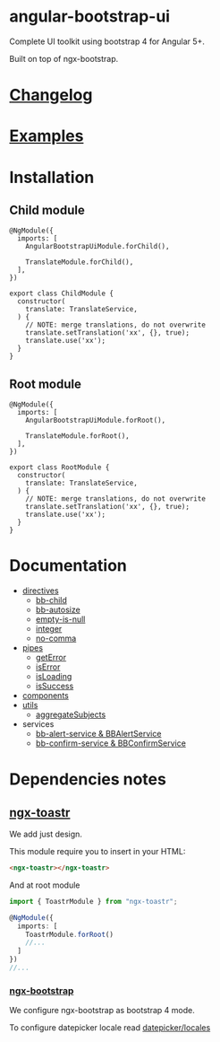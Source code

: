 # angular-bootstrap-ui

Complete UI toolkit using bootstrap 4 for Angular 5+.

Built on top of ngx-bootstrap.

# [Changelog](https://github.com/llafuente/angular-bootstrap-ui/blob/master/CHANGELOG.md)

# [Examples](https://llafuente.github.io/angular-bootstrap-ui)

# Installation

## Child module
```
@NgModule({
  imports: [
    AngularBootstrapUiModule.forChild(),

    TranslateModule.forChild(),
  ],
})

export class ChildModule {
  constructor(
    translate: TranslateService,
  ) {
    // NOTE: merge translations, do not overwrite
    translate.setTranslation('xx', {}, true);
    translate.use('xx');
  }
}
```

## Root module

```
@NgModule({
  imports: [
    AngularBootstrapUiModule.forRoot(),

    TranslateModule.forRoot(),
  ],
})

export class RootModule {
  constructor(
    translate: TranslateService,
  ) {
    // NOTE: merge translations, do not overwrite
    translate.setTranslation('xx', {}, true);
    translate.use('xx');
  }
}
```

# Documentation

* [directives](directives.md)
  * [bb-child](directives.md#bb-child)
  * [bb-autosize](directives.md#bb-autosize)
  * [empty-is-null](directives.md#empty-is-null)
  * [integer](directives.md#integer)
  * [no-comma](directives.md#no-comma)
* [pipes](pipes.md)
  * [getError](pipes.md#geterror)
  * [isError](pipes.md#iserror)
  * [isLoading](pipes.md#isloading)
  * [isSuccess](pipes.md#issuccess)
* [components](components.md)
* [utils](utils.md)
  * [aggregateSubjects](utils.md#aggregatesubjects)
* services
  * [bb-alert-service &amp; BBAlertService](alert-service.md)
  * [bb-confirm-service &amp; BBConfirmService](confirm-service.md)

# Dependencies notes

## [ngx-toastr](https://github.com/scttcper/ngx-toastr)

We add just design.

This module require you to insert in your HTML:

```html
<ngx-toastr></ngx-toastr>
```

And at root module

```ts
import { ToastrModule } from "ngx-toastr";

@NgModule({
  imports: [
    ToastrModule.forRoot()
    //...
  ]
})
//...
```

### [ngx-bootstrap](https://valor-software.com/ngx-bootstrap)

We configure ngx-bootstrap as bootstrap 4 mode.

To configure datepicker locale read [datepicker/locales](https://valor-software.com/ngx-bootstrap/#/datepicker#locales)
